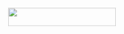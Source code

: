 <p align="center"><a href="https://heroku.com/deploy?template=https://github.com/Achu2234/anime-downloader"> <img src="https://img.shields.io/badge/Deploy%20To%20Heroku-black?style=for-the-badge&logo=heroku" width="220" height="38.45"/></a></p>
 

